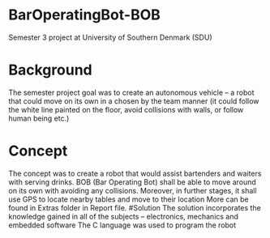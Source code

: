 # BarOperatingBot-BOB
 Semester 3 project at University of Southern Denmark (SDU)
 
# Background
The semester project goal was to create an autonomous vehicle – a robot that could move on its own in a chosen by the team manner (it could follow the white line painted on the floor, avoid collisions with walls, or follow human being etc.)

# Concept
The concept was to create a robot that would assist bartenders and waiters with serving drinks. BOB (Bar Operating Bot) shall be able to move around on its own with avoiding any collisions. Moreover, in further stages, it shall use GPS to locate nearby tables and move to their location
More can be found in Extras folder in Report file.
#Solution
The solution incorporates the knowledge gained in all of the subjects – electronics, mechanics and embedded software
The C language was used to program the robot

